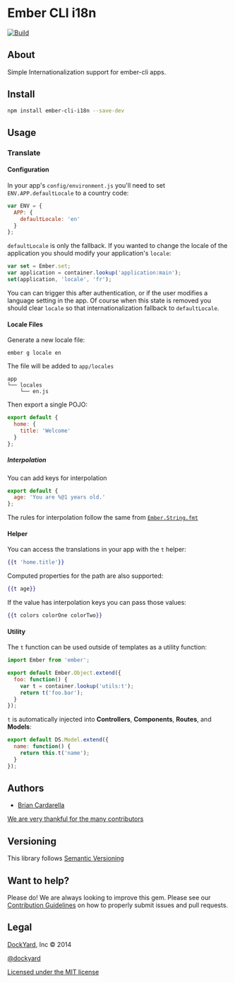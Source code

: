 # Ember CLI i18n

[![Build](https://travis-ci.org/dockyard/ember-cli-i18n.svg?branch=master)](https://travis-ci.org/dockyard/ember-cli-i18n)

## About ##

Simple Internationalization support for ember-cli apps.

## Install ##

```bash
npm install ember-cli-i18n --save-dev
```

## Usage ##

### Translate

#### Configuration

In your app's `config/environment.js` you'll need to set
`ENV.APP.defaultLocale` to a country code:

```javascript
var ENV = {
  APP: {
    defaultLocale: 'en'
  }
};
```

`defaultLocale` is only the fallback. If you wanted to change the locale
of the application you should modify your application's `locale`:

```js
var set = Ember.set;
var application = container.lookup('application:main');
set(application, 'locale', 'fr');
```

You can can trigger this after authentication, or if the user modifies a
language setting in the app. Of course when this state is removed you
should clear `locale` so that internationalization fallback to
`defaultLocale`.

#### Locale Files

Generate a new locale file:

```
ember g locale en
```

The file will be added to `app/locales`

```
app
└── locales
    └── en.js
```

Then export a single POJO:

```javascript
export default {
  home: {
    title: 'Welcome'
  }
};
```

##### Interpolation

You can add keys for interpolation

```javascript
export default {
  age: 'You are %@1 years old.'
};
```

The rules for interpolation follow the same from
[`Ember.String.fmt`](http://emberjs.com/api/classes/Ember.String.html#method_fmt)

#### Helper

You can access the translations in your app with the `t` helper:

```handlebars
{{t 'home.title'}}
```

Computed properties for the path are also supported:

```handlebars
{{t age}}
```

If the value has interpolation keys you can pass those values:

```handlebars
{{t colors colorOne colorTwo}}
```

#### Utility

The `t` function can be used outside of templates as a utility function:

```javascript
import Ember from 'ember';

export default Ember.Object.extend({
  foo: function() {
    var t = container.lookup('utils:t');
    return t('foo.bar');
  }
});
```

`t` is automatically injected into **Controllers**, **Components**,
**Routes**, and **Models**:

```javascript
export default DS.Model.extend({
  name: function() {
    return this.t('name');
  }
});
```

## Authors ##

* [Brian Cardarella](http://twitter.com/bcardarella)

[We are very thankful for the many contributors](https://github.com/dockyard/ember-cli-i18n/graphs/contributors)

## Versioning ##

This library follows [Semantic Versioning](http://semver.org)

## Want to help? ##

Please do! We are always looking to improve this gem. Please see our
[Contribution Guidelines](https://github.com/dockyard/ember-cli-i18n/blob/master/CONTRIBUTING.md)
on how to properly submit issues and pull requests.

## Legal ##

[DockYard](http://dockyard.com), Inc &copy; 2014

[@dockyard](http://twitter.com/dockyard)

[Licensed under the MIT license](http://www.opensource.org/licenses/mit-license.php)
